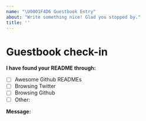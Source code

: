 ```yaml
---
name: "\U0001F4D6 Guestbook Entry"
about: "Write something nice! Glad you stopped by."
title: ''
---
```


# Guestbook check-in

<!-- Let me know you've found me -->
**I have found your README through:**

- [ ] Awesome Github READMEs
- [ ] Browsing Twitter
- [ ] Browsing Github
- [ ] Other: 

**Message:**

<!--
Write your message here
-->